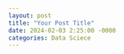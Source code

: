 ```yaml
---
layout: post
title: "Your Post Title"
date: 2024-02-03 2:25:00 -0000
categories: Data Sciece
---
```


